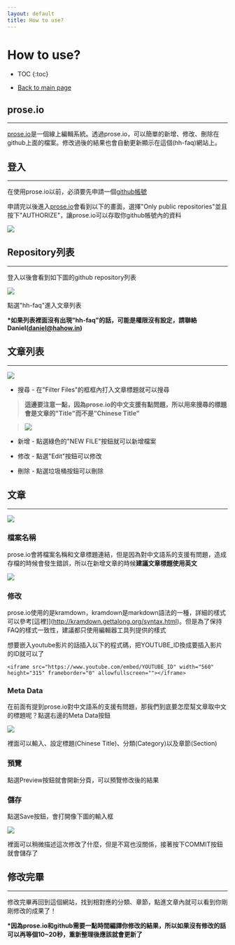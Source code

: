 ```yaml
---
layout: default
title: How to use?
---
```


# How to use?

* TOC
{:toc}

- [Back to main page]({{site.baseurl}}/index.html)

## prose.io

---

[prose.io](http://prose.io)是一個線上編輯系統。透過prose.io，可以簡單的新增、修改、刪除在github上面的檔案。修改過後的結果也會自動更新顯示在這個(hh-faq)網站上。

## 登入

---

在使用prose.io以前，必須要先申請一個[github帳號](https://github.com/join)

申請完以後進入[prose.io](http://prose.io)會看到以下的畫面，選擇"Only public repositories"並且按下"AUTHORIZE"，讓prose.io可以存取你github帳號內的資料

![]({{site.baseurl}}/assets/login.png)

## Repository列表

---

登入以後會看到如下圖的github repository列表

![]({{site.baseurl}}/assets/repo-list.png)

點選"hh-faq"進入文章列表

**\*如果列表裡面沒有出現"hh-faq"的話，可能是權限沒有設定，請聯絡Daniel(<daniel@hahow.in>)**
  
## 文章列表

---

![]({{site.baseurl}}/assets/article-list.png)

- 搜尋 - 在"Filter Files"的框框內打入文章標題就可以搜尋

> **這邊要注意一點，因為prose.io的中文支援有點問題，所以用來搜尋的標題會是文章的"Title"而不是"Chinese Title"**

> ![]({{site.baseurl}}/assets/search-title.png)

- 新增 - 點選綠色的"NEW FILE"按鈕就可以新增檔案

- 修改 - 點選"Edit"按鈕可以修改

- 刪除 - 點選垃圾桶按鈕可以刪除

## 文章

---

![]({{site.baseurl}}/assets/article.png)

### 檔案名稱

prose.io會將檔案名稱和文章標題連結，但是因為對中文語系的支援有問題，造成存檔的時候會發生錯誤，所以在新增文章的時候**建議文章標題使用英文**

![]({{site.baseurl}}/assets/article-title.png)

### 修改

prose.io使用的是kramdown，kramdown是markdown語法的一種，詳細的樣式可以參考[這裡]](http://kramdown.gettalong.org/syntax.html)。但是為了保持FAQ的樣式一致性，建議都只使用編輯器工具列提供的樣式

想要嵌入youtube影片的話插入以下的程式碼，把YOUTUBE_ID換成要插入影片的ID就可以了

`<iframe src="https://www.youtube.com/embed/YOUTUBE_ID" width="560" height="315" frameborder="0" allowfullscreen=""></iframe>`

### Meta Data

在前面有提到prose.io對中文語系的支援有問題，那我們到底要怎麼幫文章取中文的標題呢？點選右邊的Meta Data按鈕

![]({{site.baseurl}}/assets/meta-data.png)

裡面可以輸入、設定標題(Chinese Title)、分類(Category)以及章節(Section)

### 預覽

點選Preview按鈕就會開新分頁，可以預覽修改後的結果

### 儲存

點選Save按鈕，會打開像下圖的輸入框

![]({{site.baseurl}}/assets/save.png)

裡面可以稍微描述這次修改了什麼，但是不寫也沒關係，接著按下COMMIT按鈕就會儲存了

## 修改完畢

---

修改完畢再回到這個網站，找到相對應的分類、章節，點進文章內就可以看到你剛剛修改的成果了！

**\*因為prose.io和github需要一點時間編譯你修改的結果，所以如果沒有修改的話可以再等個10~20秒，重新整理後應該就會更新了**
